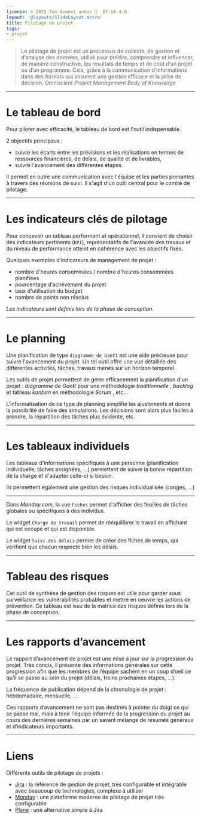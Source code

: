 ```yaml
---
license: © 2025 Tom Avenel under 󰵫  BY-SA 4.0
layout: '@layouts/SlideLayout.astro'
title: Pilotage de projet
tags:
- projet
---
```


> Le pilotage de projet est un processus de collecte, de gestion et d’analyse des données, utilisé pour prédire, comprendre et influencer, de manière constructive, les résultats de temps et de coût d’un projet ou d’un programme. Cela, grâce à la communication d’informations dans des formats qui assurent une gestion efficace et la prise de décision. _Omniscient Project Management Body of Knowledge_

---

# Le tableau de bord

Pour piloter avec efficacité, le tableau de bord est l'outil indispensable.

2 objectifs principaux :

- suivre les écarts entre les prévisions et les réalisations en termes de ressources financières, de délais, de qualité et de livrables,
- suivre l'avancement des différentes étapes.

Il permet en outre une communication avec l'équipe et les parties prenantes à travers des réunions de suivi. Il s'agit d'un outil central pour le comité de pilotage.

---

# Les indicateurs clés de pilotage

Pour concevoir un tableau performant et opérationnel, il convient de choisir des indicateurs pertinents (`KPI`), représentatifs de l'avancée des travaux et du niveau de performance atteint en cohérence avec les objectifs fixés.

Quelques exemples d’indicateurs de management de projet :

- nombre d'heures consommées / nombre d'heures consommées planifiées
- pourcentage d’achèvement du projet
- taux d'utilisation du budget
- nombre de points non résolus

_Les indicateurs sont définis lors de la phase de conception._

---

# Le planning

Une planification de type `diagramme de Gantt` est une aide précieuse pour suivre l'avancement du projet.
Un tel outil offre une vue détaillée des différentes activités, tâches, travaux menés sur un horizon temporel.

Les outils de projet permettent de gérer efficacement la planification d'un projet : _diagramme de Gantt_ pour une méthodologie _traditionnelle_ , _backlog_ et tableau _kanban_ en méthodologie _Scrum_ , etc...

L'informatisation de ce type de planning simplifie les ajustements et donne la possibilité de faire des simulations.
Les décisions sont alors plus faciles à prendre, la répartition des tâches plus évidente, etc.

---

# Les tableaux individuels

Les tableaux d'informations spécifiques à une personne (planification individuelle, tâches assignées, ...) permettent de suivre la bonne répartition de la charge et d'adapter celle-ci si besoin.

Ils permettent également une gestion des risques individualisée (congés, ...)

---

Dans _Monday.com_, la vue `Fiches` permet d'afficher des feuilles de tâches globales ou spécifiques à des individus.

Le widget `Charge de travail` permet de rééquilibrer le travail en affichant qui est occupé et qui est disponible.

Le widget `Suivi des délais` permet de créer des fiches de temps, qui vérifient que chacun respecte bien les délais.

---

# Tableau des risques

Cet outil de synthèse de gestion des risques est utile pour garder sous surveillance les vulnérabilités probables et mettre en oeuvre les actions de prévention. Ce tableau est issu de la matrice des risques définie lors de la phase de conception.

---

# Les rapports d’avancement

Le rapport d’avancement de projet est une mise à jour sur la progression du projet.
Très concis, il présente des informations générales sur cette progression afin que les membres de l’équipe sachent en un coup d’oeil ce qu’il se passe au sein du projet (délais, freins prochaines étapes, ...). 

La fréquence de publication dépend de la chronologie de projet : hebdomadaire, mensuelle, ...

Ces rapports d’avancement ne sont pas destinés à pointer du doigt ce qui se passe mal, mais à tenir l'équipe informée de la progression du projet au cours des dernières semaines par un savant mélange de résumés généraux et d’indicateurs importants.

---

# Liens

Différents outils de pilotage de projets :

- [Jira](https://www.atlassian.com/fr/software/jira) : la référence de gestion de projet, très configurable et intégrable avec beaucoup de technologies, complexe à utiliser
- [Monday](https://monday.com/) : une plateforme moderne de pilotage de projet très configurable
- [Plane](https://github.com/makeplane/plane/) : une alternative simple à Jira

